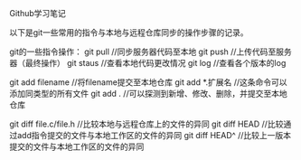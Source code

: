 Github学习笔记

以下是git一些常用的指令与本地与远程仓库同步的操作步骤的记录。


git的一些指令操作：
git  pull   //同步服务器代码至本地
git  push   //上传代码至服务器（最终操作）
git  staus  //查看本地代码更改情况
git  log    //查看各个版本的log

git  add  filename  //将filename提交至本地仓库
git  add *.扩展名    //这条命令可以添加同类型的所有文件
git  add  .         //可以探测到新增、修改、删除，并提交至本地仓库

git  diff file.c/file.h  //比较本地与远程仓库上的文件的异同
git  diff HEAD           //比较通过add指令提交的文件与本地工作区的文件的异同
git  diff HEAD^          //比较上一版本提交的文件与本地工作区的文件的异同
